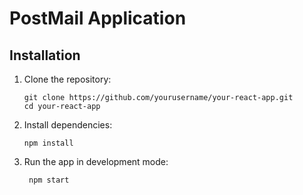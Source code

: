 # PostMail Application

## Installation

1. Clone the repository:
   ```
   git clone https://github.com/yourusername/your-react-app.git
   cd your-react-app
   ```
   
2. Install dependencies:
    ```
    npm install
    ```

3. Run the app in development mode:
   ```
    npm start
   ```
